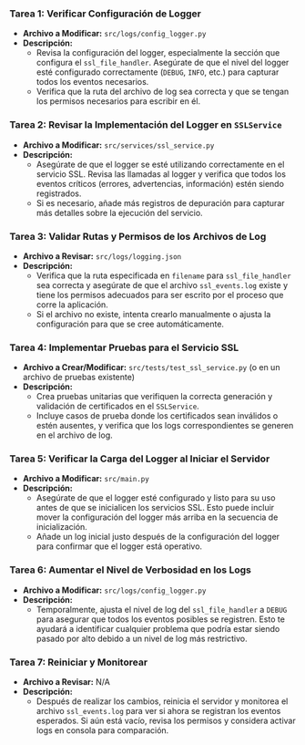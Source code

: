 
### Tarea 1: Verificar Configuración de Logger
- **Archivo a Modificar:** `src/logs/config_logger.py`
- **Descripción:**
  - Revisa la configuración del logger, especialmente la sección que configura el `ssl_file_handler`. Asegúrate de que el nivel del logger esté configurado correctamente (`DEBUG`, `INFO`, etc.) para capturar todos los eventos necesarios.
  - Verifica que la ruta del archivo de log sea correcta y que se tengan los permisos necesarios para escribir en él.

### Tarea 2: Revisar la Implementación del Logger en `SSLService`
- **Archivo a Modificar:** `src/services/ssl_service.py`
- **Descripción:**
  - Asegúrate de que el logger se esté utilizando correctamente en el servicio SSL. Revisa las llamadas al logger y verifica que todos los eventos críticos (errores, advertencias, información) estén siendo registrados.
  - Si es necesario, añade más registros de depuración para capturar más detalles sobre la ejecución del servicio.

### Tarea 3: Validar Rutas y Permisos de los Archivos de Log
- **Archivo a Revisar:** `src/logs/logging.json`
- **Descripción:**
  - Verifica que la ruta especificada en `filename` para `ssl_file_handler` sea correcta y asegúrate de que el archivo `ssl_events.log` existe y tiene los permisos adecuados para ser escrito por el proceso que corre la aplicación.
  - Si el archivo no existe, intenta crearlo manualmente o ajusta la configuración para que se cree automáticamente.

### Tarea 4: Implementar Pruebas para el Servicio SSL
- **Archivo a Crear/Modificar:** `src/tests/test_ssl_service.py` (o en un archivo de pruebas existente)
- **Descripción:**
  - Crea pruebas unitarias que verifiquen la correcta generación y validación de certificados en el `SSLService`.
  - Incluye casos de prueba donde los certificados sean inválidos o estén ausentes, y verifica que los logs correspondientes se generen en el archivo de log.

### Tarea 5: Verificar la Carga del Logger al Iniciar el Servidor
- **Archivo a Modificar:** `src/main.py`
- **Descripción:**
  - Asegúrate de que el logger esté configurado y listo para su uso antes de que se inicialicen los servicios SSL. Esto puede incluir mover la configuración del logger más arriba en la secuencia de inicialización.
  - Añade un log inicial justo después de la configuración del logger para confirmar que el logger está operativo.

### Tarea 6: Aumentar el Nivel de Verbosidad en los Logs
- **Archivo a Modificar:** `src/logs/config_logger.py`
- **Descripción:**
  - Temporalmente, ajusta el nivel de log del `ssl_file_handler` a `DEBUG` para asegurar que todos los eventos posibles se registren. Esto te ayudará a identificar cualquier problema que podría estar siendo pasado por alto debido a un nivel de log más restrictivo.

### Tarea 7: Reiniciar y Monitorear
- **Archivo a Revisar:** N/A
- **Descripción:**
  - Después de realizar los cambios, reinicia el servidor y monitorea el archivo `ssl_events.log` para ver si ahora se registran los eventos esperados. Si aún está vacío, revisa los permisos y considera activar logs en consola para comparación.
